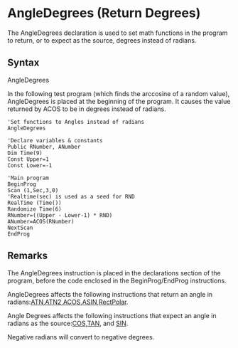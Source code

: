 # AngleDegrees (Return Degrees)

The AngleDegrees declaration is used to set math functions in the program to return, or to expect as the source, degrees instead of radians.

## Syntax

AngleDegrees

In the following test program (which finds the arccosine of a random value), AngleDegrees is placed at the beginning of the program. It causes the value returned by ACOS to be in degrees instead of radians.

```
'Set functions to Angles instead of radians
AngleDegrees

'Declare variables & constants
Public RNumber, ANumber
Dim Time(9)
Const Upper=1
Const Lower=-1

'Main program
BeginProg
Scan (1,Sec,3,0)
'Realtime(sec) is used as a seed for RND
RealTime (Time())
Randomize Time(6)
RNumber=((Upper - Lower-1) * RND)
ANumber=ACOS(RNumber)
NextScan
EndProg
```

## Remarks

The AngleDegrees instruction is placed in the declarations section of the program, before the code enclosed in the BeginProg/EndProg instructions.

AngleDegrees affects the following instructions that return an angle in radians:[ATN](atn.md),[ATN2](atn2.md),[ACOS](acos.md),[ASIN](asin.md),[RectPolar](rectpolar.md).

Angle Degrees affects the following instructions that expect an angle in radians as the source:[COS](cos.md),[TAN](tan.md), and [SIN](sin.md).

Negative radians will convert to negative degrees.
